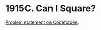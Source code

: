 # 1915C. Can I Square?

[Problem statement on Codeforces](https://codeforces.com/problemset/problem/1915/C?locale=en).